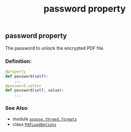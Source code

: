 ﻿---
title: password property
second_title: Aspose.3D for Python via .NET API References
description: 
type: docs
weight: 80
url: /python-net/aspose.threed.formats/pdfloadoptions/password/
is_root: false
---

## password property


The password to unlock the encrypted PDF file.
### Definition:
```python
@property
def password(self):
    ...
@password.setter
def password(self, value):
    ...
```

### See Also
* module [`aspose.threed.formats`](../../)
* class [`PdfLoadOptions`](/3d/python-net/aspose.threed.formats/pdfloadoptions)
